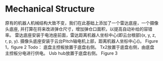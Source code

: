 # Mechanical Structure

原有的机器人机械结构大致不变，我们在此基础上添加了一个雷达底座，一个摄像头底座, 并打算在将来改进弹仓尺寸，增加弹仓口面积，以提高自动补给的容错率。
雷达底座安装于电池座前面，雷达距离机器人坐标中心(即云台根部)(x, y, z, r, p, y).
摄像头底座安装于云台Pitch轴电机上部，距离机器人坐标中心()。
Figure 1，figure 2
Todo：
底盘主控板放置于底盘右侧。
Tx2放置于底盘右侧，由底盘主控板分电进行供电。
Usb hub放置于底盘右侧。
Figure 3
